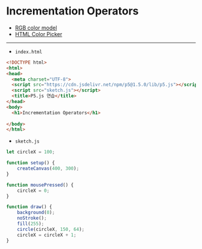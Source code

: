 # Incrementation Operators

- [RGB color model](https://en.wikipedia.org/wiki/RGB_color_model)
- [HTML Color Picker](https://www.w3schools.com/colors/colors_picker.asp)

---

- `index.html`

```html
<!DOCTYPE html>
<html>
<head>
  <meta charset="UTF-8">
  <script src="https://cdn.jsdelivr.net/npm/p5@1.5.0/lib/p5.js"></script>
  <script src="sketch.js"></script>
  <title>P5.js 연습</title>
</head>
<body>
  <h1>Incrementation Operators</h1>
  
</body>
</html>
```


- `sketch.js`

```javascript
let circleX = 100;

function setup() {
    createCanvas(400, 300);
}

function mousePressed() {
    circleX = 0;
}

function draw() {
    background(0);
    noStroke();
    fill(255);
    circle(circleX, 150, 64);
    circleX = circleX + 1;
}
```


